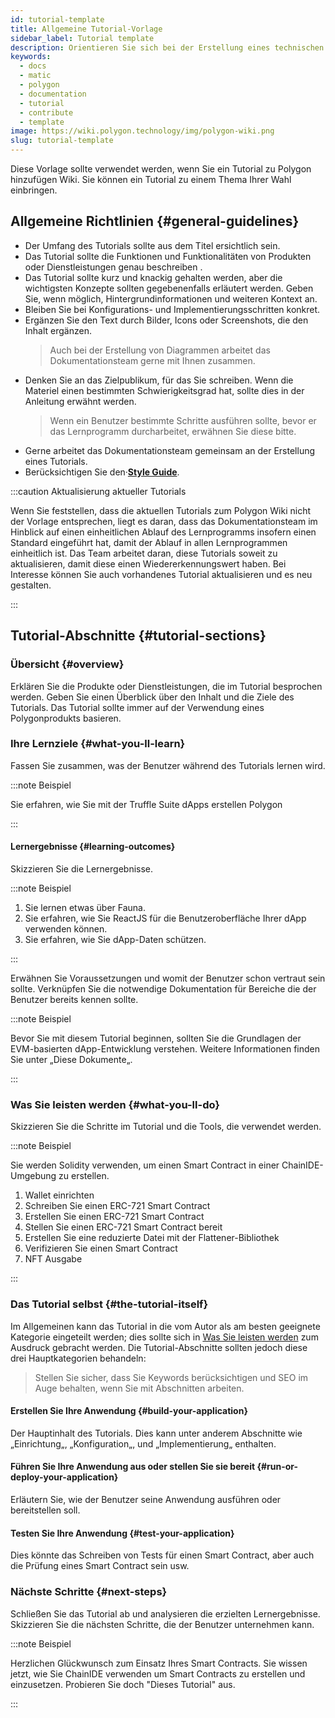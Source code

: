 ```yaml
---
id: tutorial-template
title: Allgemeine Tutorial-Vorlage
sidebar_label: Tutorial template
description: Orientieren Sie sich bei der Erstellung eines technischen Lernprogramms an der Lernprogrammvorlage.
keywords:
  - docs
  - matic
  - polygon
  - documentation
  - tutorial
  - contribute
  - template
image: https://wiki.polygon.technology/img/polygon-wiki.png
slug: tutorial-template
---
```


Diese Vorlage sollte verwendet werden, wenn Sie ein Tutorial zu Polygon hinzufügen Wiki. Sie können ein Tutorial zu einem Thema Ihrer Wahl einbringen.

## Allgemeine Richtlinien {#general-guidelines}

* Der Umfang des Tutorials sollte aus dem Titel ersichtlich sein.
* Das Tutorial sollte die Funktionen und Funktionalitäten von Produkten oder Dienstleistungen genau beschreiben .
* Das Tutorial sollte kurz und knackig gehalten werden, aber die wichtigsten Konzepte sollten gegebenenfalls erläutert werden. Geben Sie, wenn möglich, Hintergrundinformationen und weiteren Kontext an.
* Bleiben Sie bei Konfigurations- und Implementierungsschritten konkret.
* Ergänzen Sie den Text durch Bilder, Icons oder Screenshots, die den Inhalt ergänzen.
  > Auch bei der Erstellung von Diagrammen arbeitet das Dokumentationsteam gerne mit Ihnen zusammen.
* Denken Sie an das Zielpublikum, für das Sie schreiben. Wenn die Materiel einen bestimmten Schwierigkeitsgrad hat, sollte dies in der Anleitung erwähnt werden.
  > Wenn ein Benutzer bestimmte Schritte ausführen sollte, bevor er das Lernprogramm durcharbeitet, erwähnen Sie diese bitte.
* Gerne arbeitet das Dokumentationsteam gemeinsam an der Erstellung eines Tutorials.
* Berücksichtigen Sie den·**[Style Guide](writing-style.md)**.

:::caution Aktualisierung aktueller Tutorials

Wenn Sie feststellen, dass die aktuellen Tutorials zum Polygon Wiki nicht der Vorlage entsprechen, liegt es daran, dass das Dokumentationsteam im Hinblick auf einen einheitlichen Ablauf des Lernprogramms insofern einen Standard eingeführt hat, damit der Ablauf in allen Lernprogrammen einheitlich ist. Das Team arbeitet daran, diese Tutorials soweit zu aktualisieren, damit diese einen Wiedererkennungswert haben. Bei Interesse können Sie auch vorhandenes Tutorial aktualisieren und es neu gestalten.

:::

## Tutorial-Abschnitte {#tutorial-sections}

### Übersicht {#overview}

Erklären Sie die Produkte oder Dienstleistungen, die im Tutorial besprochen werden. Geben Sie einen Überblick über den Inhalt und die Ziele des Tutorials. Das Tutorial sollte immer auf der Verwendung eines Polygonprodukts basieren.

### Ihre Lernziele {#what-you-ll-learn}

Fassen Sie zusammen, was der Benutzer während des Tutorials lernen wird.

:::note Beispiel

Sie erfahren, wie Sie mit der Truffle Suite dApps erstellen Polygon

:::

#### Lernergebnisse {#learning-outcomes}

Skizzieren Sie die Lernergebnisse.

:::note Beispiel

1. Sie lernen etwas über Fauna.
2. Sie erfahren, wie Sie ReactJS für die Benutzeroberfläche Ihrer dApp verwenden können.
3. Sie erfahren, wie Sie dApp-Daten schützen.

:::

Erwähnen Sie Voraussetzungen und womit der Benutzer schon vertraut sein sollte. Verknüpfen Sie die notwendige Dokumentation für Bereiche die der Benutzer bereits kennen sollte.

:::note Beispiel

Bevor Sie mit diesem Tutorial beginnen, sollten Sie die Grundlagen der EVM-basierten dApp-Entwicklung verstehen. Weitere Informationen finden Sie unter „Diese Dokumente„.

:::

### Was Sie leisten werden {#what-you-ll-do}

Skizzieren Sie die Schritte im Tutorial und die Tools, die verwendet werden.

:::note Beispiel

Sie werden Solidity verwenden, um einen Smart Contract in einer ChainIDE-Umgebung zu erstellen.

1. Wallet einrichten
2. Schreiben Sie einen ERC-721 Smart Contract
3. Erstellen Sie einen ERC-721 Smart Contract
4. Stellen Sie einen ERC-721 Smart Contract bereit
5. Erstellen Sie eine reduzierte Datei mit der Flattener-Bibliothek
6. Verifizieren Sie einen Smart Contract
7. NFT Ausgabe

:::

### Das Tutorial selbst {#the-tutorial-itself}

Im Allgemeinen kann das Tutorial in die vom Autor als am besten geeignete Kategorie eingeteilt werden; dies sollte sich in [Was Sie leisten werden](#what-youll-do) zum Ausdruck gebracht werden. Die Tutorial-Abschnitte sollten jedoch diese drei Hauptkategorien behandeln:

> Stellen Sie sicher, dass Sie Keywords berücksichtigen und SEO im Auge behalten, wenn Sie mit Abschnitten arbeiten.

#### Erstellen Sie Ihre Anwendung {#build-your-application}

Der Hauptinhalt des Tutorials. Dies kann unter anderem Abschnitte wie „Einrichtung„, „Konfiguration„, und „Implementierung„ enthalten.

#### Führen Sie Ihre Anwendung aus oder stellen Sie sie bereit {#run-or-deploy-your-application}

Erläutern Sie, wie der Benutzer seine Anwendung ausführen oder bereitstellen soll.

#### Testen Sie Ihre Anwendung {#test-your-application}

Dies könnte das Schreiben von Tests für einen Smart Contract, aber auch die Prüfung eines Smart Contract sein usw.

### Nächste Schritte {#next-steps}

Schließen Sie das Tutorial ab und analysieren die erzielten Lernergebnisse. Skizzieren Sie die nächsten Schritte, die der Benutzer unternehmen kann.

:::note Beispiel

Herzlichen Glückwunsch zum Einsatz Ihres Smart Contracts. Sie wissen jetzt, wie Sie ChainIDE verwenden um Smart Contracts zu erstellen und einzusetzen. Probieren Sie doch "Dieses Tutorial" aus.

:::
